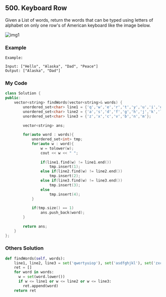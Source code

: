 ## 500. Keyboard Row

Given a List of words, return the words that can be typed using letters of alphabet on only one row's of American keyboard like the image below.

![img1](https://assets.leetcode.com/uploads/2018/10/12/keyboard.png "img1")
### Example
```
Example:

Input: ["Hello", "Alaska", "Dad", "Peace"]
Output: ["Alaska", "Dad"]
```

### My Code
```c++
class Solution {
public:
    vector<string> findWords(vector<string>& words) {
        unordered_set<char> line1 = {'q','w','e','r','t','y','u','i','o','p'};
        unordered_set<char> line2 = {'a','s','d','f','g','h','j','k','l'};
        unordered_set<char> line3 = {'z','x','c','v','b','n','m'};
        
        vector<string> ans;
        
        for(auto word : words){
            unordered_set<int> tmp;
            for(auto w : word){
                w = tolower(w);
                cout << w << " ";
                
                if(line1.find(w) != line1.end())
                    tmp.insert(1);
                else if(line2.find(w) != line2.end())
                    tmp.insert(2);
                else if(line3.find(w) != line3.end())
                    tmp.insert(3);
                else
                    tmp.insert(4);
            }
            
            if(tmp.size() == 1)
                ans.push_back(word);
        }
        
        return ans;
    }
};
```



### Others Solution
```python
def findWords(self, words):
    line1, line2, line3 = set('qwertyuiop'), set('asdfghjkl'), set('zxcvbnm')
    ret = []
    for word in words:
      w = set(word.lower())
      if w <= line1 or w <= line2 or w <= line3:
        ret.append(word)
    return ret
```



